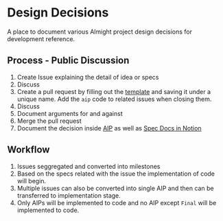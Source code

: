 # Design Decisions

A place to document various Almight project design decisions for development reference.

## Process - Public Discussion

1. Create Issue explaining the detail of idea or specs
2. Discuss 
1. Create a pull request by filling out the [template](/AIP/aip-1.md) and saving it under a unique name. Add the `aip` code to related issues when closing them.
1. Discuss
1. Document arguments for and against
1. Merge the pull request
1. Document the decision inside [AIP](/AIP/) as well as [Spec Docs in Notion](https://almight-workshop.notion.site/Protocol-v1-da5c5820960849d18f84daad68d1ef7b)

## Workflow
1. Issues seggregated and converted into milestones
2. Based on the specs related with the issue the implementation of code will begin.
3. Multiple issues can also be converted into single AIP and then can be transferred to implementation stage.
4. Only AIPs will be implemented to code and no AIP except `Final` will be implemented to code. 
